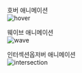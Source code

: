 호버 애니메이션 <br/>
![hover](https://user-images.githubusercontent.com/72852243/124721486-223b1680-df44-11eb-9a11-dfb709ae31f0.gif)<br/>

웨이브 애니메이션 <br/>
![wave](https://user-images.githubusercontent.com/72852243/124722428-03894f80-df45-11eb-851a-806064229d21.gif)<br/>

인터섹션옵저버 애니메이션 <br/>
![intersection](https://user-images.githubusercontent.com/72852243/125017695-9eea0400-e0ae-11eb-9ab3-85a3014910d7.gif)<br/>
